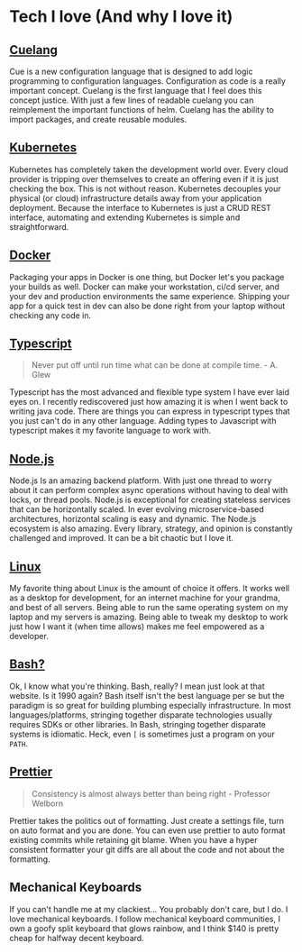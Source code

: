 # Tech I love (And why I love it)

## [Cuelang](https://cuelang.org)

Cue is a new configuration language that is designed to add logic programming to
configuration languages. Configuration as code is a really important concept.
Cuelang is the first language that I feel does this concept justice. With just a
few lines of readable cuelang you can reimplement the important functions of
helm. Cuelang has the ability to import packages, and create reusable modules.

## [Kubernetes](https://kubernetes.io)

Kubernetes has completely taken the development world over. Every cloud provider
is tripping over themselves to create an offering even if it is just checking
the box. This is not without reason. Kubernetes decouples your physical (or
cloud) infrastructure details away from your application deployment. Because the
interface to Kubernetes is just a CRUD REST interface, automating and extending
Kubernetes is simple and straightforward.

## [Docker](https://docker.io)

Packaging your apps in Docker is one thing, but Docker let's you package your
builds as well. Docker can make your workstation, ci/cd server, and your dev and
production environments the same experience. Shipping your app for a quick test
in dev can also be done right from your laptop without checking any code in.

## [Typescript](https://typescriptlang.org)

> Never put off until run time what can be done at compile time. \- A. Glew

Typescript has the most advanced and flexible type system I have ever laid eyes
on. I recently rediscovered just how amazing it is when I went back to writing
java code. There are things you can express in typescript types that you just
can't do in any other language. Adding types to Javascript with typescript makes
it my favorite language to work with.

## [Node.js](https://nodejs.org)

Node.js Is an amazing backend platform. With just one thread to worry about it
can perform complex async operations without having to deal with locks, or
thread pools. Node.js is exceptional for creating stateless services that can be
horizontally scaled. In ever evolving microservice-based architectures,
horizontal scaling is easy and dynamic. The Node.js ecosystem is also amazing.
Every library, strategy, and opinion is constantly challenged and improved. It
can be a bit chaotic but I love it.

## [Linux](https://www.linuxfoundation.org/)

My favorite thing about Linux is the amount of choice it offers. It works well
as a desktop for development, for an internet machine for your grandma, and best
of all servers. Being able to run the same operating system on my laptop and my
servers is amazing. Being able to tweak my desktop to work just how I want it
(when time allows) makes me feel empowered as a developer.

## [Bash?](https://www.gnu.org/software/bash/)

Ok, I know what you're thinking. Bash, really? I mean just look at that website.
Is it 1990 again? Bash itself isn't the best language per se but the paradigm is
so great for building plumbing especially infrastructure. In most
languages/platforms, stringing together disparate technologies usually requires
SDKs or other libraries. In Bash, stringing together disparate systems is
idiomatic. Heck, even `[` is sometimes just a program on your `PATH`.

## [Prettier](https://prettier.io)

> Consistency is almost always better than being right - Professor Welborn

Prettier takes the politics out of formatting. Just create a settings file, turn
on auto format and you are done. You can even use prettier to auto format
existing commits while retaining git blame. When you have a hyper consistent
formatter your git diffs are all about the code and not about the formatting.

## Mechanical Keyboards

If you can't handle me at my clackiest... You probably don't care, but I do. I
love mechanical keyboards. I follow mechanical keyboard communities, I own a
goofy split keyboard that glows rainbow, and I think \$140 is pretty cheap for
halfway decent keyboard.
